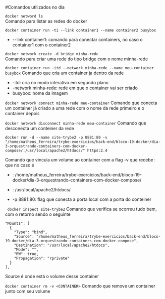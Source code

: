 #Comandos utilizados no dia

`docker netword ls`
<br>
Comando para listar as redes do docker

`docker container run -ti --link container1 --name container2 busybox`
<br>
 - --link container1: comando para conectar containers, no caso o container1 com o container2

`docker network create -d bridge minha-rede`
<br>
Comando para criar uma rede do tipo bridge com o nome minha-rede

`docker container run -itd --network minha-rede --name meu-container busybox`
Comando que cria um container ja dentro da rede
 - -itd: cria no modo interativo em segundo plano
 - -network minha-rede: rede em que o container vai ser criado
 - busybox: nome da imagem

`docker network connect minha-rede meu-container`
Comando que conecta um container já criado a uma rede com o nome da rede primeiro e o container depois

`docker network disconnect minha-rede meu-container`
Comando que desconecta um conteiner da rede

`docker run -d --name site-trybe2 -p 8881:80 -v "/home/matheus_ferreira/trybe-exercicios/back-end/bloco-19-docker/dia-3-orquestrando-containers-com-docker-compose/:/usr/local/apache2/htdocs/" httpd:2.4`

Comando que vincula um volume ao container com a flag -v que recebe <PASTA-LOCAL>:<PASTA-CONTAINER> que no caso é 
 - <PASTA-LOCAL>: /home/matheus_ferreira/trybe-exercicios/back-end/bloco-19-docker/dia-3-orquestrando-containers-com-docker-compose/
 - <PASTA-CONTAINER>: /usr/local/apache2/htdocs/

 - -p 8881:80: flag que conecta a porta local com a porta do conteiner

` docker inspect site-trybe2`
Comando que verifica se ocorreu tudo bem, com o retorno sendo o seguinte

~~~
"Mounts": [
  {
    "Type": "bind",
    "Source": "/home/matheus_ferreira/trybe-exercicios/back-end/bloco-19-docker/dia-3-orquestrando-containers-com-docker-compose",
    "Destination": "/usr/local/apache2/htdocs",
    "Mode": "",
    "RW": true,
    "Propagation": "rprivate"
  }
],
~~~

Source é onde está o volume desse container

`docker container rm -v <CONTAINER>`
Comando que remove um container junto com seu volume

